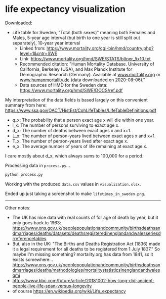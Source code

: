 # life expectancy visualization

Downloaded:

 * Life table for Sweden, "Total (both sexes)" meaning both Females
   and Males, 5-year age interval (but birth to one year is still
   split out separately), 10-year year interval
     * Linked from: https://www.mortality.org/cgi-bin/hmd/country.php?level=1&cntr=SWE
     * Link: https://www.mortality.org/hmd/SWE/STATS/bltper_5x10.txt
     * Recommended citation: "Human Mortality Database. University of
       California, Berkeley (USA), and Max Planck Institute for
       Demographic Research (Germany). Available at www.mortality.org
       or www.humanmortality.de (data downloaded on 2020-08-06)."
     * Data sources of HMD for the Sweden data:
       https://www.mortality.org/hmd/SWE/DOCS/ref.pdf

My interpretation of the data fields is based largely on this
convenient summary from here:
https://www.ssa.gov/OACT/HistEst/CohLifeTables/LifeTableDefinitions.pdf

 * q_x: The probability that a person exact age x will die within one year.
 * l_x: The number of persons surviving to exact age x.
 * d_x: The number of deaths between exact ages x and x+1.
 * L_x: The number of person-years lived between exact ages x and x+1.
 * T_x: The number of person-years lived after exact age x.
 * e_x: The average number of years of life remaining at exact age x.

I care mostly about d_x, which always sums to 100,000 for a period.

Processing data in `process.py`...

```bash
python process.py
```

Working with the produced `data.csv` values in `visualization.xlsx`.

Ended up just taking a screenshot to make `lifetimes_in_sweden.png`.


---

Other notes:

 * The UK has nice data with real counts of for age of death by year,
   but it only goes back to 1963:
   https://www.ons.gov.uk/peoplepopulationandcommunity/birthsdeathsandmarriages/deaths/datasets/deathsregisteredinenglandandwalesseriesdrreferencetables
 * But, also in the UK: "The Births and Deaths Registration Act (1836)
   made it a legal requirement for all deaths to be registered from 1
   July 1837." So maybe I'm missing something? mortality.org has data
   from 1841, so it exists somewhere...
   https://www.ons.gov.uk/peoplepopulationandcommunity/birthsdeathsandmarriages/deaths/methodologies/mortalitystatisticsinenglandandwalesqmi
 * https://www.bbc.com/future/article/20181002-how-long-did-ancient-people-live-life-span-versus-longevity
 * of course https://en.wikipedia.org/wiki/Life_expectancy
